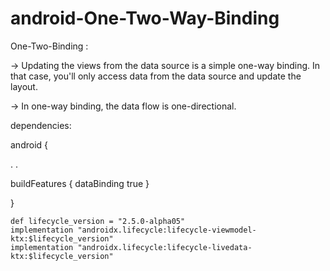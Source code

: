 # android-One-Two-Way-Binding

One-Two-Binding : 

-> Updating the views from the data source is a simple one-way binding. In that case, you'll only access data from the data source and update the layout.

-> In one-way binding, the data flow is one-directional.

dependencies:

android {


.
.

buildFeatures 
{
    dataBinding true
   }
   
}


    def lifecycle_version = "2.5.0-alpha05"
    implementation "androidx.lifecycle:lifecycle-viewmodel-ktx:$lifecycle_version"
    implementation "androidx.lifecycle:lifecycle-livedata-ktx:$lifecycle_version"
